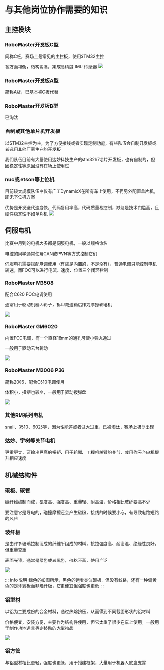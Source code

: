 # 与其他岗位协作需要的知识

## 主控模块
### RoboMaster开发板C型
简称C板，赛场上最常见的主控板，使用STM32主控

各方面均衡，结构紧凑，集成高精度 IMU 传感器
![](/c板.png)

### RoboMaster开发板A型
简称A板，已基本被C板代替

### RoboMaster开发板B型
已淘汰

### 自制或其他单片机开发板
以STM32主控为主，为了方便接线或者实现定制功能，有些队伍会自制开发板或者选用其他厂家生产的开发板

我们队伍目前有大量使用达妙科技生产的stm32h7芯片开发板，也有自制的，但因稳定性等原因没有在场上使用过

### nuc或jetson等上位机
目前较大规模队伍中仅有广工DynamicX在所有车上使用，不再另外配置单片机，即无下位机方案

优势是开发迭代速度快，代码复用率高，代码质量易控制，缺陷是技术门槛高，且硬件稳定性不如单片机
![](/jetson-orin-developer-kits.jpeg)

## 伺服电机
比赛中用到的电机大多都是伺服电机，一般以规格命名

电控的同学通常使用CAN或PWN等方式控制它们

伺服电机需要搭配电调使用（有些是内置的，不是没有），普通电调只能控制电机转速，而FOC可以进行电流、速度、位置三个闭环控制

### RoboMaster M3508
配合C620 FOC电调使用

通常用于驱动机器人轮子，拆卸减速箱后作为摩擦轮电机

![](/3508.jpg)

### RoboMaster GM6020
内置FOC电调，有一个直径18mm的通孔可使小弹丸通过

一般用于驱动云台转动

![](/6020.jpg)

### RoboMaster M2006 P36
简称2006，配合C610电调使用

体积小，扭矩也较小，一般用于驱动拨弹盘

![](/2006.jpg)

### 其他RM系列电机
snail、3510、6025等，因为性能差或者过大过重，已被淘汰，赛场上极少出现

### 达妙、宇树等关节电机
更重更大，可输出更高的扭矩，用于轮腿、工程机械臂的关节，或用作云台电机提升相应速度

## 机械结构件
### 碳板、碳管
碳纤维编制而成，硬度高、强度高、重量轻、耐高温，价格相比玻纤要高不少

要注意它是导电的，碰撞摩擦还会产生碳粉，接线的时候要小心，有导致电路短路的风险

### 玻纤板
是由许多玻璃拉制而成的纤维所组成的材料，抗拉强度高、耐高温、绝缘性良好，但重量较重

表面光滑，通常是绿色或者黑色，价格不高，使用广泛

![](/234923601.jpg)

::: info 说明
绿色的如图所示，黑色的远看类似碳板，但没有纹路，还有一种偏黄色的是环氧板而非玻纤板，它更便宜但强度也更低
:::

### 铝型材
以铝为主要成份的合金材料，通过热熔挤压，从而得到不同截面形状的铝材料

价格便宜，安装方便，主要作为结构件使用，但它太重了很少在车上使用，一般用于制作场地道具等非移动的大型物品

![](/nhom-dinh-hinh-1.jpg)

### 铝方管
与铝型材相比更轻，强度也更低，用于搭建框架，大量用于机器人底盘支撑